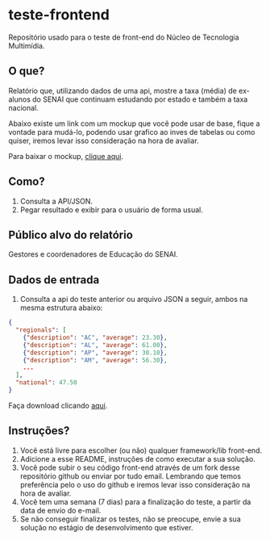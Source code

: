 # teste-frontend
Repositório usado para o teste de front-end do Núcleo de Tecnologia Multimídia.

## O que?
Relatório que, utilizando dados de uma api, mostre a taxa (média) de ex-alunos do SENAI que continuam estudando por estado e também a taxa nacional.


Abaixo existe um link com um mockup que você pode usar de base, fique a vontade para mudá-lo, podendo usar grafico ao inves de tabelas ou como quiser, iremos levar isso consideração na hora de avaliar.

Para baixar o mockup, [clique aqui](https://github.com/SENAI-NTM/teste-frontend/blob/master/mockup.png).

## Como?
1. Consulta a API/JSON.
2. Pegar resultado e exibir para o usuário de forma usual.

## Público alvo do relatório
Gestores e coordenadores de Educação do SENAI.

## Dados de entrada
1. Consulta a api do teste anterior ou arquivo JSON a seguir, ambos na mesma estrutura abaixo:
```json
{
  "regionals": [
    {"description": "AC", "average": 23.30},
    {"description": "AL", "average": 61.00},
    {"description": "AP", "average": 30.10},
    {"description": "AM", "average": 56.30},
    ...
  ],
  "national": 47.50
}
```
Faça download clicando [aqui](https://github.com/SENAI-NTM/teste-backend/blob/master/data.json).

## Instruções?
1. Você está livre para escolher (ou não) qualquer framework/lib front-end.
2. Adicione a esse README, instruções de como executar a sua solução.
3. Você pode subir o seu código front-end através de um fork desse repositório github ou enviar por tudo email. Lembrando que temos preferência pelo o uso do github e iremos levar isso consideração na hora de avaliar.
4. Você tem uma semana (7 dias) para a finalização do teste, a partir da data de envio do e-mail.
5. Se não conseguir finalizar os testes, não se preocupe, envie a sua solução no estágio de desenvolvimento que estiver.

